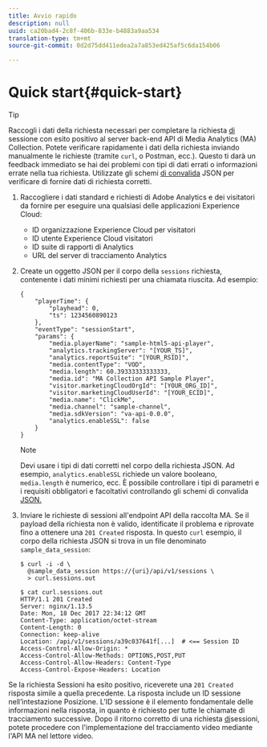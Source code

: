 ```yaml
---
title: Avvio rapido
description: null
uuid: ca20bad4-2c8f-406b-833e-b4883a9aa534
translation-type: tm+mt
source-git-commit: 0d2d75dd411edea2a7a853ed425af5c6da154b06

---
```



# Quick start{#quick-start}

>[!TIP]
>
>Raccogli i dati della richiesta necessari per completare la richiesta [di](/help/media-collection-api/mc-api-ref/mc-api-sessions-req.md) sessione con esito positivo al server back-end API di Media Analytics (MA) Collection. Potete verificare rapidamente i dati della richiesta inviando manualmente le richieste (tramite `curl`, o Postman, ecc.). Questo ti darà un feedback immediato se hai dei problemi con tipi di dati errati o informazioni errate nella tua richiesta. Utilizzate gli schemi [di convalida](/help/media-collection-api/mc-api-ref/mc-api-json-validation.md) JSON per verificare di fornire dati di richiesta corretti.

1. Raccogliere i dati standard e richiesti di Adobe Analytics e dei visitatori da fornire per eseguire una qualsiasi delle applicazioni Experience Cloud:

   * ID organizzazione Experience Cloud per visitatori
   * ID utente Experience Cloud visitatori
   * ID suite di rapporti di Analytics
   * URL del server di tracciamento Analytics

1. Create un oggetto JSON per il corpo della `sessions` richiesta, contenente i dati minimi richiesti per una chiamata riuscita. Ad esempio:

   ```
   { 
       "playerTime": { 
           "playhead": 0, 
           "ts": 1234560890123 
       }, 
       "eventType": "sessionStart", 
       "params": { 
           "media.playerName": "sample-html5-api-player", 
           "analytics.trackingServer": "[YOUR_TS]", 
           "analytics.reportSuite": "[YOUR_RSID]", 
           "media.contentType": "VOD", 
           "media.length": 60.39333333333333, 
           "media.id": "MA Collection API Sample Player", 
           "visitor.marketingCloudOrgId": "[YOUR_ORG_ID]", 
           "visitor.marketingCloudUserId": "[YOUR_ECID]",
           "media.name": "ClickMe", 
           "media.channel": "sample-channel", 
           "media.sdkVersion": "va-api-0.0.0", 
           "analytics.enableSSL": false 
       } 
   }
   ```

   >[!NOTE]
   >
   >Devi usare i tipi di dati corretti nel corpo della richiesta JSON. Ad esempio, `analytics.enableSSL` richiede un valore booleano, `media.length` è numerico, ecc. È possibile controllare i tipi di parametri e i requisiti obbligatori e facoltativi controllando gli schemi di convalida [JSON.](/help/media-collection-api/mc-api-impl/mc-api-validate-reqs.md)

1. Inviare le richieste di sessioni all'endpoint API della raccolta MA. Se il payload della richiesta non è valido, identificate il problema e riprovate fino a ottenere una `201 Created` risposta. In questo `curl` esempio, il corpo della richiesta JSON si trova in un file denominato `sample_data_session`:

   ```
   $ curl -i -d \ 
     @sample_data_session https://{uri}/api/v1/sessions \ 
     > curl.sessions.out 
   
   $ cat curl.sessions.out 
   HTTP/1.1 201 Created 
   Server: nginx/1.13.5 
   Date: Mon, 18 Dec 2017 22:34:12 GMT 
   Content-Type: application/octet-stream 
   Content-Length: 0 
   Connection: keep-alive 
   Location: /api/v1/sessions/a39c037641f[...]  # <== Session ID  
   Access-Control-Allow-Origin: * 
   Access-Control-Allow-Methods: OPTIONS,POST,PUT 
   Access-Control-Allow-Headers: Content-Type 
   Access-Control-Expose-Headers: Location
   ```

Se la richiesta [](/help/media-collection-api/mc-api-ref/mc-api-sessions-req.md) Sessioni ha esito positivo, riceverete una `201 Created` risposta simile a quella precedente. La risposta include un ID sessione nell’intestazione Posizione. L’ID sessione è il elemento fondamentale delle informazioni nella risposta, in quanto è richiesto per tutte le chiamate di tracciamento successive. Dopo il ritorno corretto di una richiesta [di](/help/media-collection-api/mc-api-ref/mc-api-sessions-req.md)sessioni, potete procedere con l'implementazione del tracciamento video mediante l'API MA nel lettore video.
